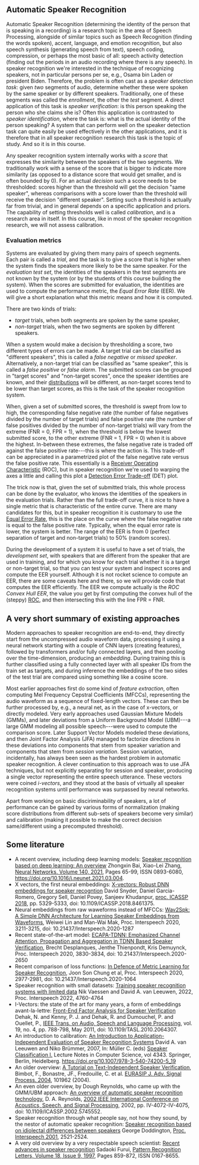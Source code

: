 ## Automatic Speaker Recognition

Automatic Speaker Recognition (determining the identity of the person that is speaking in a recording) is a research topic in the area of Speech Processing, alongside of similar topics such as Speech Recognition (finding the words spoken), accent, language, and emotion recognition, but also speech synthesis (generating speech from text), speech coding, compression, or perhaps the most basic of all: speech activity detection (finding out the periods in an audio recording where there is any speech).  In speaker recognition we're interested in the technique of recognizing speakers, not in particular persons per se, e.g., Osama bin Laden or president Biden.  Therefore, the problem is often cast as a _speaker detection task_: given _two_ segments of audio, determine whether these were spoken by the same speaker or by different speakers.  Traditionally, one of these segments was called the _enrollment_, the other the _test_ segment.  A direct application of this task is _speaker verification_: is this person speaking the person who she claims she is?  Often this application is contrasted to _speaker identification_, where the task is: what is the actual identity of the person speaking?  A system that can perform well on the speaker detection task can quite easily be used effectively in the other applications, and it is therefore that in all speaker recognition research this task is the topic of study.  And so it is in this course. 

Any speaker recognition system internally works with a _score_ that expresses the similarity between the speakers of the two segments.  We traditionally work with a sense of the score that is bigger to indicate more similarity (as opposed to a distance score that would get smaller, and is often bounded by 0).  For an actual _decision_ such a score needs to be thresholded: scores higher than the threshold will get the decision "same speaker", whereas comparisons with a score lower than the threshold will receive the decision "different speaker".  Setting such a threshold is actually far from trivial, and in general depends on a specific application and priors.  The capability of setting thresholds well is called _calibration_, and is a research area in itself.  In this course, like in most of the speaker recognition research, we will not assess calibration. 

### Evaluation metrics

Systems are evaluated by giving them many pairs of speech segments.  Each pair is called a _trial_, and the task is to give a score that is higher when the system finds the speakers more likely to be the same speaker.  For the _evaluation test set_, the identities of the speakers in the test segments are not known by the system (or by the students of this course building the system).  When the scores are submitted for evaluation, the identities are used to compute the performance metric, the _Equal Error Rate_ (EER).  We will give a short explanation what this metric means and how it is computed. 

There are two kinds of trials:

 - _target_ trials, when both segments are spoken by the same speaker, 
 - _non-target_ trials, when the two segments are spoken by different speakers. 

When a system would make a decision by thresholding a score, two different types of errors can be made.  A target trial can be classified as "different speakers", this is called a _false negative_ or _missed speaker_.  Alternatively, a non-target trial can be classified as "same speaker", this is called a _false positive_ or _false alarm_.  The submitted scores can be grouped in "target scores" and "non-target scores", once the speaker identities are known, and their [distributions](./images/2distributions.pdf) will be different, as non-target scores tend to be lower than target scores, as this is the task of the speaker recognition system.

When, given a set of submitted scores, the threshold is swept from low to high, the corresponding false negative rate (the number of false negatives divided by the number of target trials) and false positive rate (the number of false positives divided by the number of non-target trials) will vary from the extreme (FNR = 0, FPR = 1), when the threshold is below the lowest submitted score, to the other extreme (FNR = 1, FPR = 0) when it is above the highest.  In-between these extremes, the false negative rate is traded off against the false positive rate---this is where the action is.  This trade-off can be appreciated in a parametrized plot of the false negative rate versus the false positive rate.  This essentially is a [Receiver Operating Characteristic](./images/eer-roc.pdf) (ROC), but in speaker recognition we're used to warping the axes a little and calling this plot a [Detection Error Trade-off](./images/lineup-dets.pdf) (DET) plot. 

The trick now is that, given the set of submitted trials, this whole process can be done by the evaluator, who knows the identities of the speakers in the evaluation trials.  Rather than the full trade-off curve, it is nice to have a single metric that is characteristic of the entire curve.  There are many candidates for this, but in speaker recognition it is customary to use the [Equal Error Rate](images/eer-roc.pdf), this is the place on the curve where the false negative rate is equal to the false positive rate.  Typically, when the equal error rate is lower, the system is better.  The range of the EER is from 0 (perfect separation of target and non-target trials) to 50% (random scores). 

During the development of a system it is useful to have a set of trials, the _development set_, with speakers that are different from the speaker that are used in training, and for which you know for each trial whether it is a target or non-target trial, so that you can test your system and inspect scores and compute the EER yourself.  Although it is not rocket science to compute an EER, there are some caveats here and there, so we will provide code that computes the EER efficiently.  The EER we compute actually is the _ROC Convex Hull EER_, the value you get by first computing the convex hull of the (steppy) [ROC](./images/eer-roc.pdf), and then intersecting this with the line FPR = FNR.  

## A very short summary of existing approaches

Modern approaches to speaker recognition are end-to-end, they directly start from the uncompressed audio waveform data, processing it using a neural network starting with a couple of CNN layers (creating features), followed by transformers and/or fully connected layers, and then pooling over the time-dimension, producing an _embedding_.  During training this is further classified using a fully connected layer with all speaker IDs from the train set as targets, and during inference the embeddings of the two sides of the test trial are compared using something like a cosine score.  

Most earlier approaches first do some kind of _feature extraction_, often computing Mel Frequency Cepstral Coefficients (MFCCs), representing the audio waveform as a sequence of fixed-length vectors.  These can then be further processed by, e.g., a neural net, as in the case of x-vectors, or directly modeled.  Very early approaches used Gaussian Mixture Models (GMMs), and later deviations from a Uniform Background Model (UBM)---a large GMM modeling all possible speech---were used to compute the comparison score.  Later Support Vector Models modeled these deviations, and then Joint Factor Analysis (JFA) managed to factorize directions in these deviations into components that stem from speaker variation and components that stem from _session variation_.  Session variation, incidentally, has always been seen as the hardest problem in automatic speaker recognition.  A clever continuation to this approach was to use JFA techniques, but not explicitly separating for session and speaker, producing a single vector representing the entire speech utterance.  These vectors were coined _i-vectors_, and they stood at the basis of virtually all speaker recognition systems until performance was surpassed by neural networks. 

Apart from working on basic disciriminability of speakers, a lot of performance can be gained by various forms of normalization (making score distributions from different sub-sets of speakers become very similar) and calibration (making it possible to make the correct decision same/different using a precomputed threshold).  

## Some literature

 - A recent overview, including deep learning models: [Speaker recognition based on deep learning: An overview](./papers/bai-overview.pdf) Zhongxin Bai, Xiao-Lei Zhang, [Neural Networks, Volume 140, 2021](https://www.sciencedirect.com/science/article/pii/S0893608021000848), Pages 65-99, ISSN 0893-6080, https://doi.org/10.1016/j.neunet.2021.03.004. 
 - X vectors, the first neural embeddings: [X-vectors: Robust DNN embeddings for speaker recogntion](./papers/xvectors.pdf) David Snyder, Daniel Garcia-Romero, Gregory Sell, Daniel Povey, Sanjeev Khudanpur, [proc. ICASSP 2018](https://ieeexplore.ieee.org/document/8461375), pp. 5329-5333, doi: 10.1109/ICASSP.2018.8461375. 
 - Neural embeddings from raw waweforms instead of MFCCs: [Wav2Spk: A Simple DNN Architecture for Learning Speaker Embeddings from Waveforms](./papers/wav2spk.pdf), Weiwei Lin and Man-Wai Mak, Proc. Interspeech 2020, 3211-3215, doi: 10.21437/Interspeech.2020-1287
 - Recent state-of-the-art model: [ECAPA-TDNN: Emphasized Channel Attention, Propagation and Aggregation in TDNN Based Speaker Verification](./papers/ecapa_tdnn.pdf), Brecht Desplanques, Jenthe Thienpondt, Kris Demuynck, Proc. Interspeech 2020, 3830-3834, doi: 10.21437/Interspeech.2020-2650
 - Recent comparison of loss functions: [In Defence of Metric Learning for Speaker Recognition](./papers/metric_learning.pdf), Joon Son Chung et al, Proc. Interspeech 2020, 2977-2981, doi: 10.21437/Interspeech.2020-1064
 - Speaker recognition with small datasets: [Training speaker recognition systems with limited data](./papers/training_with_limited_data.pdf) Nik Vaessen and David A. van Leeuwen, 2022, Proc. Interspeech 2022, 4760-4764
 - I-Vectors: the state of the art for many years, a form of embeddings avant-la-lettre: [Front-End Factor Analysis for Speaker Verification](./papers/najim-ivector-taslp-2009.pdf) Dehak, N. and Kenny, P. J. and Dehak, R. and Dumouchel, P. and Ouellet, P., [IEEE Trans. on Audio, Speech and Language Processing](http://ieeexplore.ieee.org/document/5545402), vol. 19, no. 4, pp. 788-798, May 2011, doi: 10.1109/TASL.2010.2064307.
 - An introduction to calibration: [An Introduction to Application-Independent Evaluation of Speaker Recognition Systems](./papers/appindepeval-lnai-2007.pdf) David A. van Leeuwen and Niko Brümmer, 2007, In: Müller C. (eds) [Speaker Classification I.](https://link.springer.com/chapter/10.1007%2F978-3-540-74200-5_19) Lecture Notes in Computer Science, vol 4343. Springer, Berlin, Heidelberg. https://doi.org/10.1007/978-3-540-74200-5_19
 - An older overview: [A Tutorial on Text-Independent Speaker Verification](./papers/bimbot-overview.pdf), Bimbot, F., Bonastre, JF., Fredouille, C. et al. [EURASIP J. Adv. Signal Process. 2004](https://asp-eurasipjournals.springeropen.com/articles/10.1155/S1110865704310024), 101962 (2004).
 - An even older overview, by Dough Reynolds, who came up with the GMM/UBM approach: [An overview of automatic speaker recognition technology](./papers/reynolds-overview.pdf), D. A. Reynolds, [2002 IEEE International Conference on Acoustics, Speech, and Signal Processing](https://ieeexplore.ieee.org/document/5745552), 2002, pp. IV-4072-IV-4075, doi: 10.1109/ICASSP.2002.5745552.
 - Speaker recognition through what people say, not how they sound, by the nestor of automatic speaker recognition: [Speaker recognition based on idiolectal differences between speakers](./papers/doddington-idiolect-interspeech2001.pdf) George Doddington, [Proc. Interspeech 2001](https://www.isca-speech.org/archive/eurospeech_2001/doddington01_eurospeech.html), 2521-2524. 
 - A very old overview by a very respectable speech scientist: [Recent advances in speaker recognition](./papers/furui-overview.pdf) Sadaoki Furui, [Pattern Recognition Letters, Volume 18, Issue 9, 1997](https://www.sciencedirect.com/science/article/abs/pii/S0167865597000731), Pages 859-872, ISSN 0167-8655.